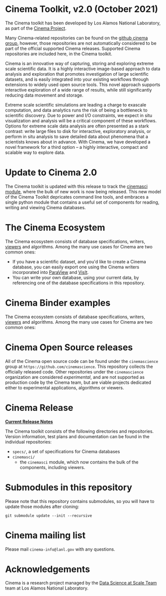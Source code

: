 # Cinema Toolkit, v2.0 (October  2021)

The Cinema toolkit has been developed by Los Alamos National Laboratory, as part
of the [Cinema Project](http://cinemascience.org). 

Many Cinema-related repositories can be found on the [github cinema group](https://github.com/cinemascience),
however, those repositories are not automatically considered to be part of the official supported 
Cinema releases. Supported Cinema repositories are included here, in the Cinema toolkit.

Cinema is an innovative way of capturing, storing and exploring extreme scale
scientific data. It is a highly interactive image-based approach to data
analysis and exploration that promotes investigation of large scientific
datasets, and is easily integrated into your existing workflows through
extensions to widely used open source tools. This novel approach supports
interactive exploration of a wide range of results, while still significantly
reducing data movement and storage.

Extreme scale scientific simulations are leading a charge to exascale
computation, and data analytics runs the risk of being a bottleneck to
scientific discovery. Due to power and I/O constraints, we expect in situ
visualization and analysis will be a critical component of these workflows.
Options for extreme scale data analysis are often presented as a stark contrast:
write large files to disk for interactive, exploratory analysis, or perform in
situ analysis to save detailed data about phenomena that a scientists knows
about in advance. With Cinema, we have developed a novel framework for a third option – a highly
interactive, compact and scalable way to explore data.

# Update to Cinema 2.0

The Cinema toolkit is updated with this release to track the [cinemasci module](https://github.com/cinemascience/cinemasci), where the bulk of new work is now being released. This new model of the Cinema Toolkit depricates command line tools, and embraces a single python module that contains a useful set of components for reading, writing and viewing Cinema databases. 

# The Cinema Ecosystem

The Cinema ecosystem consists of database specifications, writers,
[viewers](http://cinemaviewer.org) and algorithms. Among the many use cases for
Cinema are two common ones:

- If you have a scientific dataset, and you'd like to create a Cinema database,
  you can easily export one using the Cinema writers incorporated into 
[ParaView](http://paraview.org) and [VisIt](http://visit.llnl.gov).
- You can write your own database, using your current data, by referencing one
  of the database specifications in this repository.

# Cinema Binder examples

The Cinema ecosystem consists of database specifications, writers,
[viewers](http://cinemaviewer.org) and algorithms. Among the many use cases for
Cinema are two common ones:

# Cinema Open Source releases

All of the Cinema open source code can be found under the `cinemascience` group at
`https://github.com/cinemascience`. This repository collects the officially released
code. Other repositories under the `cinemascience` organization are considered
*experimental*, and are not supported as production code by the Cinema team, but 
are viable projects dedicated either to experimental applications, algorithms or
viewers.

# Cinema Release 

**[Current Release Notes](doc/release/2.0/notes.md)**

The Cinema toolkit consists of the following directories and repositories. Version information, test plans and documentation can be found in the individual repositories: 

- `specs/`, a set of specifications for Cinema databases
- `cinemasci/`
    - the `cinemasci` module, which now contains the bulk of the components, including viewers. 

# Submodules in this repository 

Please note that this repository contains submodules, so you will have to update
those modules after cloning:
````
git submodule update --init --recursive
````

# Cinema mailing list

Please mail `cinema-info@lanl.gov` with any questions.

# Acknowledgements
Cinema is a research project managed by the 
[Data Science at Scale Team](http://datascience.dsscale.org) 
team at Los Alamos National Laboratory.

